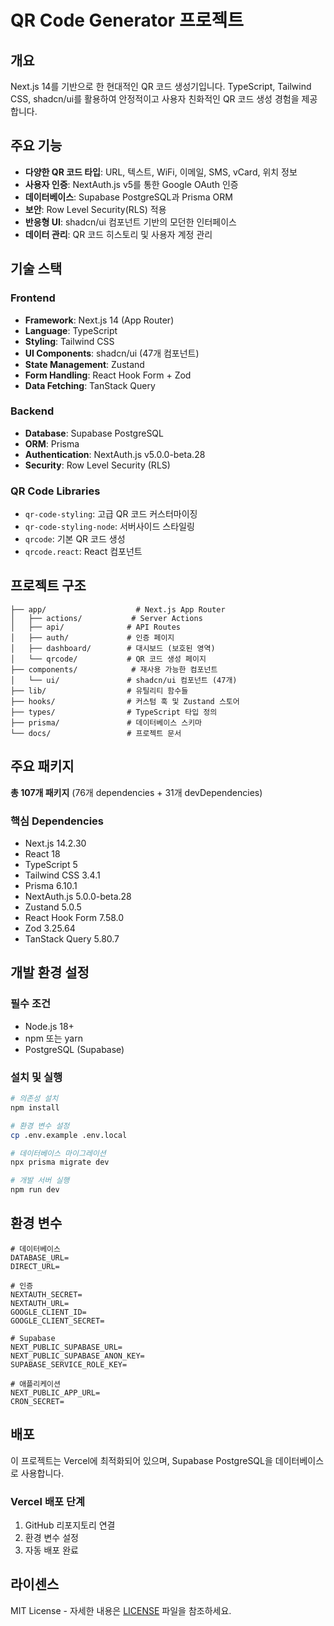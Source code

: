 # QR Code Generator 프로젝트

## 개요

Next.js 14를 기반으로 한 현대적인 QR 코드 생성기입니다. TypeScript, Tailwind CSS, shadcn/ui를 활용하여 안정적이고 사용자 친화적인 QR 코드 생성 경험을 제공합니다.

## 주요 기능

- **다양한 QR 코드 타입**: URL, 텍스트, WiFi, 이메일, SMS, vCard, 위치 정보
- **사용자 인증**: NextAuth.js v5를 통한 Google OAuth 인증
- **데이터베이스**: Supabase PostgreSQL과 Prisma ORM
- **보안**: Row Level Security(RLS) 적용
- **반응형 UI**: shadcn/ui 컴포넌트 기반의 모던한 인터페이스
- **데이터 관리**: QR 코드 히스토리 및 사용자 계정 관리

## 기술 스택

### Frontend
- **Framework**: Next.js 14 (App Router)
- **Language**: TypeScript
- **Styling**: Tailwind CSS
- **UI Components**: shadcn/ui (47개 컴포넌트)
- **State Management**: Zustand
- **Form Handling**: React Hook Form + Zod
- **Data Fetching**: TanStack Query

### Backend
- **Database**: Supabase PostgreSQL
- **ORM**: Prisma
- **Authentication**: NextAuth.js v5.0.0-beta.28
- **Security**: Row Level Security (RLS)

### QR Code Libraries
- `qr-code-styling`: 고급 QR 코드 커스터마이징
- `qr-code-styling-node`: 서버사이드 스타일링
- `qrcode`: 기본 QR 코드 생성
- `qrcode.react`: React 컴포넌트

## 프로젝트 구조

```
├── app/                    # Next.js App Router
│   ├── actions/           # Server Actions
│   ├── api/              # API Routes
│   ├── auth/             # 인증 페이지
│   ├── dashboard/        # 대시보드 (보호된 영역)
│   └── qrcode/           # QR 코드 생성 페이지
├── components/            # 재사용 가능한 컴포넌트
│   └── ui/               # shadcn/ui 컴포넌트 (47개)
├── lib/                  # 유틸리티 함수들
├── hooks/                # 커스텀 훅 및 Zustand 스토어
├── types/                # TypeScript 타입 정의
├── prisma/               # 데이터베이스 스키마
└── docs/                 # 프로젝트 문서
```

## 주요 패키지

**총 107개 패키지** (76개 dependencies + 31개 devDependencies)

### 핵심 Dependencies
- Next.js 14.2.30
- React 18
- TypeScript 5
- Tailwind CSS 3.4.1
- Prisma 6.10.1
- NextAuth.js 5.0.0-beta.28
- Zustand 5.0.5
- React Hook Form 7.58.0
- Zod 3.25.64
- TanStack Query 5.80.7

## 개발 환경 설정

### 필수 조건
- Node.js 18+ 
- npm 또는 yarn
- PostgreSQL (Supabase)

### 설치 및 실행
```bash
# 의존성 설치
npm install

# 환경 변수 설정
cp .env.example .env.local

# 데이터베이스 마이그레이션
npx prisma migrate dev

# 개발 서버 실행
npm run dev
```

## 환경 변수

```env
# 데이터베이스
DATABASE_URL=
DIRECT_URL=

# 인증
NEXTAUTH_SECRET=
NEXTAUTH_URL=
GOOGLE_CLIENT_ID=
GOOGLE_CLIENT_SECRET=

# Supabase
NEXT_PUBLIC_SUPABASE_URL=
NEXT_PUBLIC_SUPABASE_ANON_KEY=
SUPABASE_SERVICE_ROLE_KEY=

# 애플리케이션
NEXT_PUBLIC_APP_URL=
CRON_SECRET=
```

## 배포

이 프로젝트는 Vercel에 최적화되어 있으며, Supabase PostgreSQL을 데이터베이스로 사용합니다.

### Vercel 배포 단계
1. GitHub 리포지토리 연결
2. 환경 변수 설정
3. 자동 배포 완료

## 라이센스

MIT License - 자세한 내용은 [LICENSE](../LICENSE) 파일을 참조하세요.
